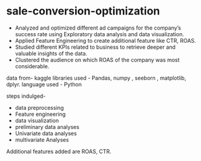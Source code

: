 # sale-conversion-optimization

- Analyzed and optimized different ad campaigns for the company’s success rate using Exploratory data analysis and data visualization.
- Applied Feature Engineering to create additional feature like CTR, ROAS.
- Studied different KPIs related to business to retrieve deeper and valuable insights of the data. 
- Clustered the audience on which ROAS of the company was most considerable.

data from- kaggle
libraries used - Pandas, numpy , seeborn , matplotlib, dplyr.
language used - Python

steps indulged-
- data preprocessing
- Feature engineering
- data visualization
- preliminary data analyses
- Univariate data analyses
- multivariate Analyses

Additional features added are ROAS, CTR. 
